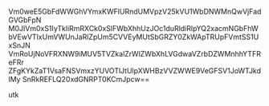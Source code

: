 Vm0weE5GbFdWWGhVYmxKWFlURndUMVpzV25kVU1WbDNWMnQwVjFadGVGbFpN
M0JIVm0xS1IyTkliRmRXCk0xSlFWbXhhUzJOc1duRldiRlpYQ2xacmNGbFhW
bVEwVTIxUmVWUnJaRlZpUm5CVVEyMUtSbGRZY0ZkWApTRUpFVmtSS1UxSnJN
VmRoUjNoVFRXNW9iMUV5TVZkalZrWlZWbXhLVGdwaVZrbDZWMnhhYTFReFRr
ZFgKYkZaT1VsaFNSVmxzYUVOTlJtUlpXWHBzVVZWWE9VeGFSV1JoWTJkdlMy
SnRkREFLQ20xdGNRPT0KCmJpcw==

utk
